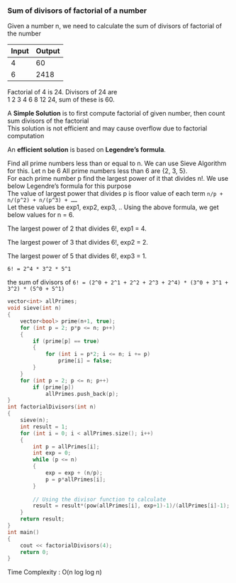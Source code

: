 


### Sum of divisors of factorial of a number	
Given a number n, we need to calculate the sum of divisors of factorial of the number	

|Input|Output| 	
|---|---|	
|4|60|	
|6|2418|	

Factorial of 4 is 24. Divisors of 24 are	
1 2 3 4 6 8 12 24, sum of these is 60.	

A **Simple Solution** is to first compute factorial of given number, then count sum divisors of the factorial	
This solution is not efficient and may cause overflow due to factorial computation	

An **efficient solution** is based on **Legendre’s formula**.

Find all prime numbers less than or equal to n. We can use Sieve Algorithm for this. Let n be 6	
All prime numbers less than 6 are {2, 3, 5}.	
For each prime number p find the largest power of it that divides n!. We use below Legendre’s formula for this purpose	
The value of largest power that divides p is floor value of each term `n/p + n/(p^2) + n/(p^3) + ……`	
Let these values be exp1, exp2, exp3, .. Using the above formula, we get below values for n = 6.	


The largest power of 2 that divides 6!, exp1 = 4.	

The largest power of 3 that divides 6!, exp2 = 2.	

The largest power of 5 that divides 6!, exp3 = 1.	

`6! = 2^4 * 3^2 * 5^1`	

the sum of divisors of `6! = (2^0 + 2^1 + 2^2 + 2^3 + 2^4) * (3^0 + 3^1 + 3^2) * (5^0 + 5^1)`	

```cpp	
vector<int> allPrimes; 	
void sieve(int n) 	
{ 	
    vector<bool> prime(n+1, true); 	
    for (int p = 2; p*p <= n; p++) 	
    { 	
        if (prime[p] == true) 	
        { 	
            for (int i = p*2; i <= n; i += p) 	
                prime[i] = false; 	
        } 	
    } 	
    for (int p = 2; p <= n; p++) 	
        if (prime[p]) 	
            allPrimes.push_back(p); 	
} 	
int factorialDivisors(int n) 	
{ 	
    sieve(n);	
    int result = 1; 	
    for (int i = 0; i < allPrimes.size(); i++) 	
    { 	
        int p = allPrimes[i]; 	
        int exp = 0; 	
        while (p <= n) 	
        { 	
            exp = exp + (n/p); 	
            p = p*allPrimes[i]; 	
        } 	
  	
        // Using the divisor function to calculate 	
        result = result*(pow(allPrimes[i], exp+1)-1)/(allPrimes[i]-1); 	
    } 	
    return result; 	
} 	
int main() 	
{ 	
    cout << factorialDivisors(4); 	
    return 0; 	
} 	
```	
Time Complexity : O(n log log n)

